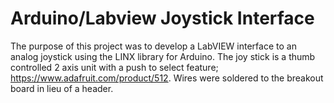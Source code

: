 # Arduino/Labview Joystick Interface
The purpose of this project was to develop a LabVIEW interface to an analog joystick using the LINX library for Arduino.
The joy stick is a thumb controlled 2 axis unit with a push to select feature;  https://www.adafruit.com/product/512. Wires were soldered to the breakout board in lieu of a header.

